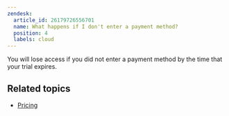 ```yaml
---
zendesk:
  article_id: 26179726556701
  name: What happens if I don't enter a payment method?
  position: 4
  labels: cloud
---
```


You will lose access if you did not enter a payment method by the time that your trial expires.

## Related topics

- [Pricing](https://www.nabucasa.com/pricing/)